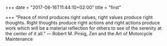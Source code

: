 +++
date = "2017-08-16T11:44:10+02:00"
title = "first"

+++
“Peace of mind produces right values, right values produce right thoughts. Right thoughts produce right actions and right actions produce work which will be a material reflection for others to see of the serenity at the center of it all.”
― Robert M. Pirsig, Zen and the Art of Motorcycle Maintenance